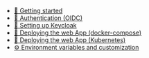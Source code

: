 <!-- SPDX-FileCopyrightText: 2021-2025 DINUM <floss@numerique.gouv.fr> -->
<!-- SPDX-FileCopyrightText: 2024-2025 Université Grenoble Alpes -->
<!-- SPDX-License-Identifier: CC-BY-4.0 -->
<!-- SPDX-License-Identifier: Etalab-2.0 -->

* [🎯 Getting started](2-getting-started.md)
* [🔐 Authentication (OIDC)](3.1-authentication.md)
* [🔐 Setting up Keycloak](3.2-setup-a-keycloak.md)
* [🏁 Deploying the web App (docker-compose)](4-deploying-with-docker-compose.md)
* [🏁 Deploying the web App (Kubernetes)](5-deploying-with-kubernetes.md)
* [⚙ Environment variables and customization](6-env-variables-and-customization.md)

